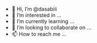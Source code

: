 - 👋 Hi, I’m @dasabiii
- 👀 I’m interested in ...
- 🌱 I’m currently learning ...
- 💞️ I’m looking to collaborate on ...
- 📫 How to reach me ...

<!---
dasabiii/dasabiii is a ✨ special ✨ repository because its `README.md` (this file) appears on your GitHub profile.
You can click the Preview link to take a look at your changes.
--->
